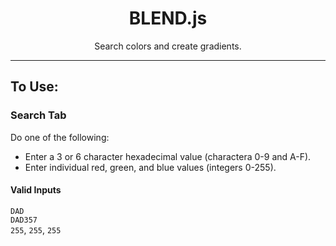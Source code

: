 <div align="center">

# BLEND.js
Search colors and create gradients.

</div align="center">

---

## To Use:

### Search Tab
Do one of the following:

- Enter a 3 or 6 character hexadecimal value (charactera 0-9 and A-F).
- Enter individual red, green, and blue values (integers 0-255).

#### Valid Inputs
`DAD`  
`DAD357`  
`255`, `255`, `255`
